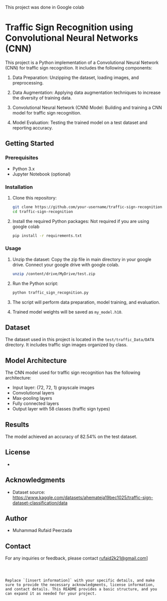 This project was done in Google colab


# Traffic Sign Recognition using Convolutional Neural Networks (CNN)

This project is a Python implementation of a Convolutional Neural Network (CNN) for traffic sign recognition. It includes the following components:

1. Data Preparation: Unzipping the dataset, loading images, and preprocessing.

2. Data Augmentation: Applying data augmentation techniques to increase the diversity of training data.

3. Convolutional Neural Network (CNN) Model: Building and training a CNN model for traffic sign recognition.

4. Model Evaluation: Testing the trained model on a test dataset and reporting accuracy.

## Getting Started

### Prerequisites

- Python 3.x
- Jupyter Notebook (optional)

### Installation

1. Clone this repository:

   ```bash
   git clone https://github.com/your-username/traffic-sign-recognition.git
   cd traffic-sign-recognition
   ```

2. Install the required Python packages:
   Not required if you are using google colab
   ```bash
   pip install -r requirements.txt
   ```

### Usage

1. Unzip the dataset:
Copy the zip file in main directory in your google drive. Connect your google drive with google colab.
   ```bash
   unzip /content/drive/MyDrive/test.zip
   ```

2. Run the Python script:

   ```bash
   python traffic_sign_recognition.py
   ```

3. The script will perform data preparation, model training, and evaluation.

4. Trained model weights will be saved as `my_model.h10`.

## Dataset

The dataset used in this project is located in the `test/traffic_Data/DATA` directory. It includes traffic sign images organized by class.

## Model Architecture

The CNN model used for traffic sign recognition has the following architecture:

- Input layer: (72, 72, 1) grayscale images
- Convolutional layers
- Max-pooling layers
- Fully connected layers
- Output layer with 58 classes (traffic sign types)

## Results

The model achieved an accuracy of 82.54% on the test dataset.

## License

-
## Acknowledgments

- Dataset source: https://www.kaggle.com/datasets/ahemateja19bec1025/traffic-sign-dataset-classification/data

## Author

- Muhammad Rufaid Peerzada

## Contact

For any inquiries or feedback, please contact rufaid2k21@gmail.com]
```



Replace `[insert information]` with your specific details, and make sure to provide the necessary acknowledgments, license information, and contact details. This README provides a basic structure, and you can expand it as needed for your project.

